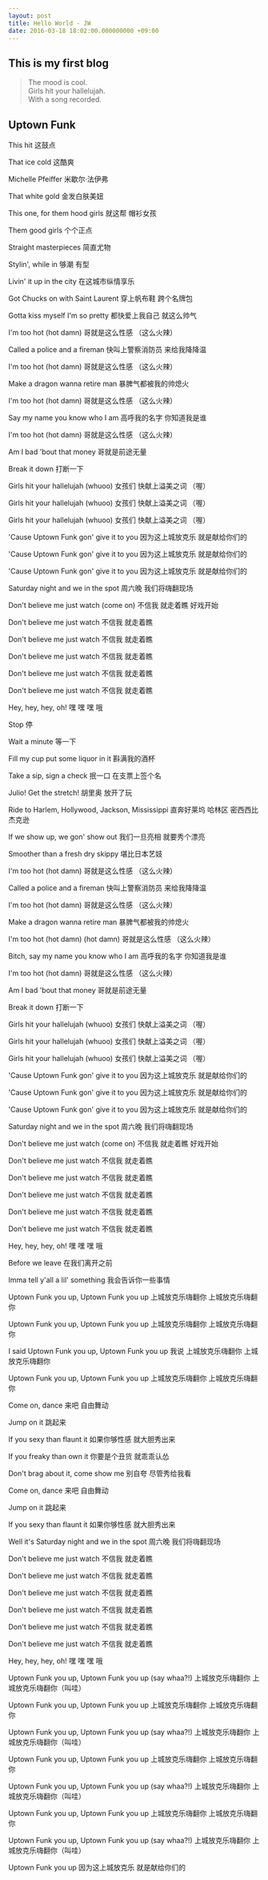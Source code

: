 ```yaml
---
layout: post
title: Hello World - JW
date: 2016-03-18 18:02:00.000000000 +09:00
---
```


## This is my first blog  
>The mood is cool.     
>Girls hit your hallelujah.      
>With a song recorded.

<!-- more -->

## Uptown Funk

This hit
这鼓点

That ice cold
这酷爽

Michelle Pfeiffer
米歇尔·法伊弗

That white gold
金发白肤美妞

This one, for them hood girls
就这帮 帽衫女孩

Them good girls
个个正点

Straight masterpieces
简直尤物

Stylin', while in
够潮 有型

Livin' it up in the city
在这城市纵情享乐

Got Chucks on with Saint Laurent
穿上帆布鞋 跨个名牌包

Gotta kiss myself I'm so pretty
都快爱上我自己 就这么帅气

I'm too hot (hot damn)
哥就是这么性感 （这么火辣）

Called a police and a fireman
快叫上警察消防员 来给我降降温

I'm too hot (hot damn)
哥就是这么性感 （这么火辣）

Make a dragon wanna retire man
暴脾气都被我的帅熄火

I'm too hot (hot damn)
哥就是这么性感 （这么火辣）

Say my name you know who I am
高呼我的名字 你知道我是谁

I'm too hot (hot damn)
哥就是这么性感 （这么火辣）

Am I bad 'bout that money
哥就是前途无量

Break it down
打断一下

Girls hit your hallelujah (whuoo)
女孩们 快献上溢美之词 （喔）

Girls hit your hallelujah (whuoo)
女孩们 快献上溢美之词 （喔）

Girls hit your hallelujah (whuoo)
女孩们 快献上溢美之词 （喔）

'Cause Uptown Funk gon' give it to you
因为这上城放克乐 就是献给你们的

'Cause Uptown Funk gon' give it to you
因为这上城放克乐 就是献给你们的

'Cause Uptown Funk gon' give it to you
因为这上城放克乐 就是献给你们的

Saturday night and we in the spot
周六晚 我们将嗨翻现场

Don't believe me just watch (come on)
不信我 就走着瞧 好戏开始

Don't believe me just watch
不信我 就走着瞧

Don't believe me just watch
不信我 就走着瞧

Don't believe me just watch
不信我 就走着瞧

Don't believe me just watch
不信我 就走着瞧

Don't believe me just watch
不信我 就走着瞧

Hey, hey, hey, oh!
嘿 嘿 嘿 哦

Stop
停

Wait a minute
等一下

Fill my cup put some liquor in it
斟满我的酒杯

Take a sip, sign a check
抿一口 在支票上签个名

Julio! Get the stretch!
胡里奥 放开了玩

Ride to Harlem, Hollywood, Jackson, Mississippi
直奔好莱坞 哈林区 密西西比 杰克逊

If we show up, we gon' show out
我们一旦亮相 就要秀个漂亮

Smoother than a fresh dry skippy
堪比日本艺妓

I'm too hot (hot damn)
哥就是这么性感 （这么火辣）

Called a police and a fireman
快叫上警察消防员 来给我降降温

I'm too hot (hot damn)
哥就是这么性感 （这么火辣）

Make a dragon wanna retire man
暴脾气都被我的帅熄火

I'm too hot (hot damn) (hot damn)
哥就是这么性感 （这么火辣）

Bitch, say my name you know who I am
高呼我的名字 你知道我是谁

I'm too hot (hot damn)
哥就是这么性感 （这么火辣）

Am I bad 'bout that money
哥就是前途无量

Break it down
打断一下

Girls hit your hallelujah (whuoo)
女孩们 快献上溢美之词 （喔）

Girls hit your hallelujah (whuoo)
女孩们 快献上溢美之词 （喔）

Girls hit your hallelujah (whuoo)
女孩们 快献上溢美之词 （喔）

'Cause Uptown Funk gon' give it to you
因为这上城放克乐 就是献给你们的

'Cause Uptown Funk gon' give it to you
因为这上城放克乐 就是献给你们的

'Cause Uptown Funk gon' give it to you
因为这上城放克乐 就是献给你们的

Saturday night and we in the spot
周六晚 我们将嗨翻现场

Don't believe me just watch (come on)
不信我 就走着瞧 好戏开始

Don't believe me just watch
不信我 就走着瞧

Don't believe me just watch
不信我 就走着瞧

Don't believe me just watch
不信我 就走着瞧

Don't believe me just watch
不信我 就走着瞧

Don't believe me just watch
不信我 就走着瞧

Hey, hey, hey, oh!
嘿 嘿 嘿 哦

Before we leave
在我们离开之前

Imma tell y'all a lil' something
我会告诉你一些事情

Uptown Funk you up, Uptown Funk you up
上城放克乐嗨翻你 上城放克乐嗨翻你

Uptown Funk you up, Uptown Funk you up
上城放克乐嗨翻你 上城放克乐嗨翻你

I said Uptown Funk you up, Uptown Funk you up
我说 上城放克乐嗨翻你 上城放克乐嗨翻你

Uptown Funk you up, Uptown Funk you up
上城放克乐嗨翻你 上城放克乐嗨翻你

Come on, dance
来吧 自由舞动

Jump on it
跳起来

If you sexy than flaunt it
如果你够性感 就大胆秀出来

If you freaky than own it
你要是个丑货 就乖乖认怂

Don't brag about it, come show me
别自夸 尽管秀给我看

Come on, dance
来吧 自由舞动

Jump on it
跳起来

If you sexy than flaunt it
如果你够性感 就大胆秀出来

Well it's Saturday night and we in the spot
周六晚 我们将嗨翻现场

Don't believe me just watch
不信我 就走着瞧

Don't believe me just watch
不信我 就走着瞧

Don't believe me just watch
不信我 就走着瞧

Don't believe me just watch
不信我 就走着瞧

Don't believe me just watch
不信我 就走着瞧

Don't believe me just watch
不信我 就走着瞧

Hey, hey, hey, oh!
嘿 嘿 嘿 哦

Uptown Funk you up, Uptown Funk you up (say whaa?!)
上城放克乐嗨翻你 上城放克乐嗨翻你（叫哇）

Uptown Funk you up, Uptown Funk you up
上城放克乐嗨翻你 上城放克乐嗨翻你

Uptown Funk you up, Uptown Funk you up (say whaa?!)
上城放克乐嗨翻你 上城放克乐嗨翻你（叫哇）

Uptown Funk you up, Uptown Funk you up
上城放克乐嗨翻你 上城放克乐嗨翻你

Uptown Funk you up, Uptown Funk you up (say whaa?!)
上城放克乐嗨翻你 上城放克乐嗨翻你（叫哇）

Uptown Funk you up, Uptown Funk you up
上城放克乐嗨翻你 上城放克乐嗨翻你

Uptown Funk you up, Uptown Funk you up (say whaa?!)
上城放克乐嗨翻你 上城放克乐嗨翻你（叫哇）

Uptown Funk you up
因为这上城放克乐 就是献给你们的

